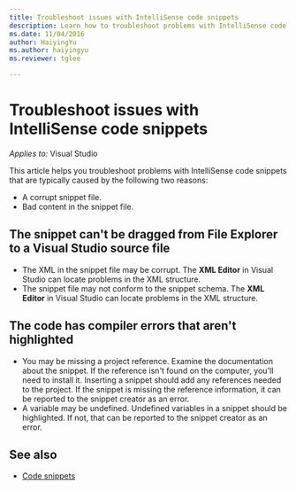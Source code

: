 ```yaml
---
title: Troubleshoot issues with IntelliSense code snippets
description: Learn how to troubleshoot problems with IntelliSense code snippets that are typically caused by bad content in the snippet file or a corrupt snippet file.
ms.date: 11/04/2016
author: HaiyingYu
ms.author: haiyingyu
ms.reviewer: tglee

---
```

# Troubleshoot issues with IntelliSense code snippets

_Applies to:_&nbsp;Visual Studio

This article helps you troubleshoot problems with IntelliSense code snippets that are typically caused by the following two reasons:

- A corrupt snippet file.
- Bad content in the snippet file.

## The snippet can't be dragged from File Explorer to a Visual Studio source file

- The XML in the snippet file may be corrupt. The **XML Editor** in Visual Studio can locate problems in the XML structure.
- The snippet file may not conform to the snippet schema. The **XML Editor** in Visual Studio can locate problems in the XML structure.

## The code has compiler errors that aren't highlighted

- You may be missing a project reference. Examine the documentation about the snippet. If the reference isn't found on the computer, you'll need to install it. Inserting a snippet should add any references needed to the project. If the snippet is missing the reference information, it can be reported to the snippet creator as an error.
- A variable may be undefined. Undefined variables in a snippet should be highlighted. If not, that can be reported to the snippet creator as an error.

## See also

- [Code snippets](/VisualStudio/ide/code-snippets)
